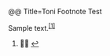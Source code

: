 @@ Title=Toni Footnote Test

<p>Sample text.<sup class="footnote-ref"><a href="#fn1" id="fnref1">[1]</a></sup></p>

<div class="footnotes">
	<ol class="footnotes-list">
		<li id="fn1"  class="footnote-item"><p>🙋🏾 <a href="#fnref1" class="footnote-backref">↩</a></p>
		</li>
	</ol>
</div>
